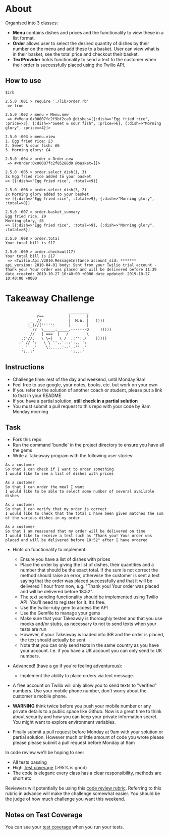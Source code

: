 About
=======

Organised into 3 classes:
* **Menu** contains dishes and prices and the functionality to view these in a list format.
* **Order** allows user to select the desired quantity of dishes by their number on the menu and add these to a basket. User can view what is in their basket, see the total price and checkout their basket.
* **TextProvider** holds functionality to send a text to the customer when their order is successfully placed using the Twilio API.

How to use
----------

```
$irb

2.5.0 :001 > require './lib/order.rb'
 => true

2.5.0 :002 > menu = Menu.new
 => #<Menu:0x00007fc2f9bf2ca0 @dishes=[{:dish=>"Egg fried rice", :price=>3}, {:dish=>"Sweet & sour fish", :price=>6}, {:dish=>"Morning glory", :price=>4}]>

2.5.0 :003 > menu.view
1. Egg fried rice: £3
2. Sweet & sour fish: £6
3. Morning glory: £4

2.5.0 :004 > order = Order.new
 => #<Order:0x00007fc2f85288d0 @basket=[]>

2.5.0 :005 > order.select_dish(1, 3)
3x Egg fried rice added to your basket
=> [{:dish=>"Egg fried rice", :total=>9}]

2.5.0 :006 > order.select_dish(3, 2)
2x Morning glory added to your basket
=> [{:dish=>"Egg fried rice", :total=>9}, {:dish=>"Morning glory", :total=>8}]

2.5.0 :007 > order.basket_summary
Egg fried rice, £9
Morning glory, £8
=> [{:dish=>"Egg fried rice", :total=>9}, {:dish=>"Morning glory", :total=>8}]

2.5.0 :008 > order.total
Your total bill is £17

2.5.0 :009 > order.checkout(17)
Your total bill is £17
 => <Twilio.Api.V2010.MessageInstance account_sid: ******* api_version: 2010-04-01 body: Sent from your Twilio trial account - Thank you! Your order was placed and will be delivered before 11:39 date_created: 2019-10-27 10:40:00 +0000 date_updated: 2019-10-27 10:40:00 +0000

```


Takeaway Challenge
==================
```
                            _________
              r==           |       |
           _  //            |  M.A. |   ))))
          |_)//(''''':      |       |
            //  \_____:_____.-------D     )))))
           //   | ===  |   /        \
       .:'//.   \ \=|   \ /  .:'':./    )))))
      :' // ':   \ \ ''..'--:'-.. ':
      '. '' .'    \:.....:--'.-'' .'
       ':..:'                ':..:'

 ```

Instructions
-------

* Challenge time: rest of the day and weekend, until Monday 9am
* Feel free to use google, your notes, books, etc. but work on your own
* If you refer to the solution of another coach or student, please put a link to that in your README
* If you have a partial solution, **still check in a partial solution**
* You must submit a pull request to this repo with your code by 9am Monday morning

Task
-----

* Fork this repo
* Run the command 'bundle' in the project directory to ensure you have all the gems
* Write a Takeaway program with the following user stories:

```
As a customer
So that I can check if I want to order something
I would like to see a list of dishes with prices

As a customer
So that I can order the meal I want
I would like to be able to select some number of several available dishes

As a customer
So that I can verify that my order is correct
I would like to check that the total I have been given matches the sum of the various dishes in my order

As a customer
So that I am reassured that my order will be delivered on time
I would like to receive a text such as "Thank you! Your order was placed and will be delivered before 18:52" after I have ordered
```

* Hints on functionality to implement:
  * Ensure you have a list of dishes with prices
  * Place the order by giving the list of dishes, their quantities and a number that should be the exact total. If the sum is not correct the method should raise an error, otherwise the customer is sent a text saying that the order was placed successfully and that it will be delivered 1 hour from now, e.g. "Thank you! Your order was placed and will be delivered before 18:52".
  * The text sending functionality should be implemented using Twilio API. You'll need to register for it. It’s free.
  * Use the twilio-ruby gem to access the API
  * Use the Gemfile to manage your gems
  * Make sure that your Takeaway is thoroughly tested and that you use mocks and/or stubs, as necessary to not to send texts when your tests are run
  * However, if your Takeaway is loaded into IRB and the order is placed, the text should actually be sent
  * Note that you can only send texts in the same country as you have your account. I.e. if you have a UK account you can only send to UK numbers.

* Advanced! (have a go if you're feeling adventurous):
  * Implement the ability to place orders via text message.

* A free account on Twilio will only allow you to send texts to "verified" numbers. Use your mobile phone number, don't worry about the customer's mobile phone.

* **WARNING** think twice before you push your mobile number or any private details to a public space like Github. Now is a great time to think about security and how you can keep your private information secret. You might want to explore environment variables.

* Finally submit a pull request before Monday at 9am with your solution or partial solution.  However much or little amount of code you wrote please please please submit a pull request before Monday at 9am


In code review we'll be hoping to see:

* All tests passing
* High [Test coverage](https://github.com/makersacademy/course/blob/master/pills/test_coverage.md) (>95% is good)
* The code is elegant: every class has a clear responsibility, methods are short etc.

Reviewers will potentially be using this [code review rubric](docs/review.md).  Referring to this rubric in advance will make the challenge somewhat easier.  You should be the judge of how much challenge you want this weekend.

Notes on Test Coverage
------------------

You can see your [test coverage](https://github.com/makersacademy/course/blob/master/pills/test_coverage.md) when you run your tests.
